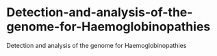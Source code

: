 # Detection-and-analysis-of-the-genome-for-Haemoglobinopathies
Detection and analysis of the genome for Haemoglobinopathies
